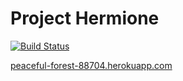 # Project Hermione
[![Build Status](https://travis-ci.org/Justinzh1/HermioneRuby.svg?branch=master)](https://travis-ci.org/Justinzh1/HermioneRu)

[peaceful-forest-88704.herokuapp.com](peaceful-forest-88704.herokuapp.com)
